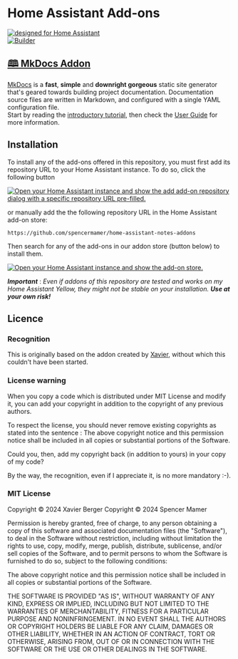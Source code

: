 # Home Assistant Add-ons

[![designed for Home Assistant](https://img.shields.io/badge/Designed%20for-Home%20Assistant-blue.svg)](https://www.home-assistant.io/)  
[![Builder](https://github.com/spencermamer/home-assistant-notes-addons/actions/workflows/builder.yaml/badge.svg)](https://github.com/spencermamer/home-assistant-notes-addons/actions/workflows/builder.yaml)
## [🕮 MkDocs Addon](https://github.com/spencermamer/home-assistant-notes-addons/blob/main/mkdocs/DOCS.md)

[MkDocs](https://www.mkdocs.org) is a **fast**, **simple** and **downright gorgeous** static site generator that's geared towards building project documentation. Documentation source files are written in Markdown, and configured with a single YAML configuration file.  
 Start by reading the [introductory tutorial](https://www.mkdocs.org/getting-started/), then check the [User Guide](https://www.mkdocs.org/user-guide/) for more information.

## Installation

To install any of the add-ons offered in this repository, you must first add its repository URL to your Home Assistant instance. To do so, click the following button

[![Open your Home Assistant instance and show the add add-on repository dialog with a specific repository URL pre-filled.](https://my.home-assistant.io/badges/supervisor_add_addon_repository.svg)](https://my.home-assistant.io/redirect/supervisor_add_addon_repository/?repository_url=https%3A%2F%2Fgithub.com%2Fspencermamer%2Fhome-assistant-notes-addons)

or manually add the the following repository URL in the Home Assistant add-on store:

`https://github.com/spencermamer/home-assistant-notes-addons`

Then search for any of the add-ons in our addon store (button below) to install them.

[![Open your Home Assistant instance and show the add-on store.](https://my.home-assistant.io/badges/supervisor_store.svg)](https://my.home-assistant.io/redirect/supervisor_store/)

_**Important**_ : _Even if addons of this repository are tested and works on my Home Assistant Yellow, they might not be stable on your installation. **Use at your own risk!**_

## Licence
### Recognition

This is originally based on the addon created by [Xavier](https://github.com/XavierBerger/home-assistant-addons), without which this couldn't have been started. 

### License warning

When you copy a code which is distributed under MIT License and modify it, you can add your copyright in addition to the copyright of any previous authors.

To respect the license, you should never remove existing copyrights as stated into the sentence :
The above copyright notice and this permission notice shall be included in all copies or substantial portions of the Software.

Could you, then, add my copyright back (in addition to yours) in your copy of my code?

By the way, the recognition, even if I appreciate it, is no more mandatory :-).


### MIT License

Copyright © 2024 Xavier Berger
Copyright © 2024 Spencer Mamer

Permission is hereby granted, free of charge, to any person obtaining a copy
of this software and associated documentation files (the "Software"), to deal
in the Software without restriction, including without limitation the rights
to use, copy, modify, merge, publish, distribute, sublicense, and/or sell
copies of the Software, and to permit persons to whom the Software is
furnished to do so, subject to the following conditions:

The above copyright notice and this permission notice shall be included in all
copies or substantial portions of the Software.

THE SOFTWARE IS PROVIDED "AS IS", WITHOUT WARRANTY OF ANY KIND, EXPRESS OR
IMPLIED, INCLUDING BUT NOT LIMITED TO THE WARRANTIES OF MERCHANTABILITY,
FITNESS FOR A PARTICULAR PURPOSE AND NONINFRINGEMENT. IN NO EVENT SHALL THE
AUTHORS OR COPYRIGHT HOLDERS BE LIABLE FOR ANY CLAIM, DAMAGES OR OTHER
LIABILITY, WHETHER IN AN ACTION OF CONTRACT, TORT OR OTHERWISE, ARISING FROM,
OUT OF OR IN CONNECTION WITH THE SOFTWARE OR THE USE OR OTHER DEALINGS IN THE
SOFTWARE.
